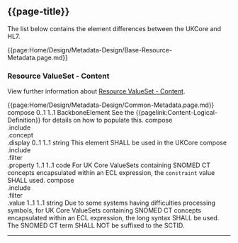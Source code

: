 ## {{page-title}}

The list below contains the element differences between the UKCore and HL7. 

{{page:Home/Design/Metadata-Design/Base-Resource-Metadata.page.md}}

### Resource ValueSet - Content

View further information about <a href="https://hl7.org/fhir/R4/valueset.html" Target="_blank">Resource ValueSet - Content</a>.

{{page:Home/Design/Metadata-Design/Common-Metadata.page.md}}
    <tr>
        <td>compose</td>
        <td>0..1</td>
        <td>1..1</td>
        <td>BackboneElement</td>
        <td>See the {{pagelink:Content-Logical-Definition}} for details on how to populate this.</td>
    </tr>
    <tr>
        <td>compose<br>.include<br>.concept<br>.display</td>
        <td>0..1</td>
        <td>1..1</td>
        <td>string</td>
        <td>This element SHALL be used in the UKCore</td>
    </tr>
    <tr>
        <td>compose<br>.include<br>.filter<br>.property</td>
        <td>1..1</td>
        <td>1..1</td>
        <td>code</td>
        <td>For UK Core ValueSets containing SNOMED CT concepts encapsulated within an ECL expression, the <code>constraint</code> value SHALL used.</td>
    </tr>
    <tr>
        <td>compose<br>.include<br>.filter<br>.value</td>
        <td>1..1</td>
        <td>1..1</td>
        <td>string</td>
        <td>Due to some systems having difficulties processing symbols, for UK Core ValueSets containing SNOMED CT concepts encapsulated within an ECL expression, the long syntax SHALL be used. The SNOMED CT term SHALL NOT be suffixed to the SCTID.</td>
        </tr> 
  </tbody>
</table>

---

